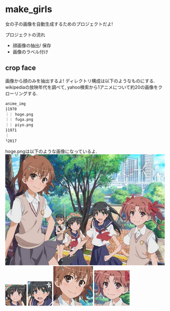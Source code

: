 # make_girls
女の子の画像を自動生成するためのプロジェクトだよ!

プロジェクトの流れ
+ 顔画像の抽出/ 保存
+ 画像のラベル付け

## crop face
画像から顔のみを抽出するよ!
ディレクトリ構成は以下のようなものにする.
wikipediaの放映年代を調べて, yahoo検索から1アニメについて約20の画像をクローリングする.
```sh
anime_img
├1970
｜｜ hoge.png
｜｜ fuga.png
｜｜ piyo.png
├1971
｜　
└2017
```
hoge.pngは以下のような画像になっているよ.
<img src="img/57569.png" alt="元画像" title="元画像"><br>
<img src="img/57569_0.png" alt="元画像" title="元画像">
<img src="img/57569_1.png" alt="元画像" title="元画像">
<img src="img/57569_2.png" alt="元画像" title="元画像">
<img src="img/57569_3.png" alt="元画像" title="元画像">

